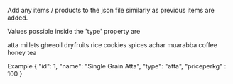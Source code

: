 Add any items / products to the json file similarly as previous items are added.

Values possible inside the 'type' property are

atta
millets
gheeoil
dryfruits
rice
cookies
spices
achar
muarabba
coffee 
honey
tea

Example 
{
    "id": 1,
    "name": "Single Grain Atta",
    "type": "atta",
    "priceperkg" : 100
}